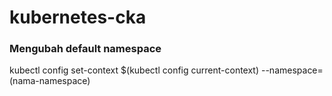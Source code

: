 # kubernetes-cka

### Mengubah default namespace
kubectl config set-context $(kubectl config current-context) --namespace=(nama-namespace)
